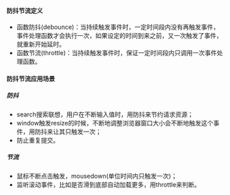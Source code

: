 #### 防抖节流定义
* 函数防抖(debounce)：当持续触发事件时，一定时间段内没有再触发事件，事件处理函数才会执行一次，如果设定的时间到来之前，又一次触发了事件，就重新开始延时。
* 函数节流(throttle)：当持续触发事件时，保证一定时间段内只调用一次事件处理函数。
#### 防抖节流应用场景
##### 防抖
* search搜索联想，用户在不断输入值时，用防抖来节约请求资源；
* window触发resize的时候，不断地调整浏览器窗口大小会不断地触发这个事件，用防抖来让其只触发一次；
* 防止重复提交。
##### 节流
* 鼠标不断点击触发，mousedown(单位时间内只触发一次)；
* 监听滚动事件，比如是否滑到底部自动加载更多，用throttle来判断。